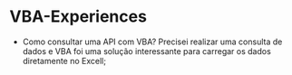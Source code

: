 # VBA-Experiences
- Como consultar uma API com VBA?
    Precisei realizar uma consulta de dados e VBA foi uma solução interessante para carregar os dados diretamente no Excell;
